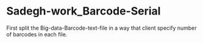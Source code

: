 # Sadegh-work_Barcode-Serial

First split the Big-data-Barcode-text-file in a way that client specify number of barcodes in each file.
